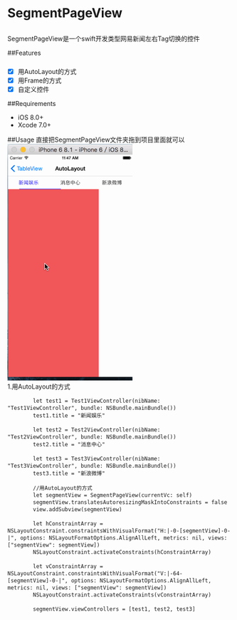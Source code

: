 # SegmentPageView
##
SegmentPageView是一个swift开发类型网易新闻左右Tag切换的控件

##Features
###
- [x] 用AutoLayout的方式
- [x] 用Frame的方式
- [x] 自定义控件

##Requirements
* iOS 8.0+
* Xcode 7.0+

##Usage
直接把SegmentPageView文件夹拖到项目里面就可以<br/>
![](https://github.com/persistty/SegmentPageView/blob/master/SegmentPageView/gif.gif)
<br/>
1.用AutoLayout的方式
```
        let test1 = Test1ViewController(nibName: "Test1ViewController", bundle: NSBundle.mainBundle())
        test1.title = "新闻娱乐"
        
        let test2 = Test2ViewController(nibName: "Test2ViewController", bundle: NSBundle.mainBundle())
        test2.title = "消息中心"
        
        let test3 = Test3ViewController(nibName: "Test3ViewController", bundle: NSBundle.mainBundle())
        test3.title = "新浪微博"
        
        //用AutoLayout的方式
        let segmentView = SegmentPageView(currentVc: self)
        segmentView.translatesAutoresizingMaskIntoConstraints = false
        view.addSubview(segmentView)
        
        let hConstraintArray = NSLayoutConstraint.constraintsWithVisualFormat("H:|-0-[segmentView]-0-|", options: NSLayoutFormatOptions.AlignAllLeft, metrics: nil, views: ["segmentView": segmentView])
        NSLayoutConstraint.activateConstraints(hConstraintArray)
        
        let vConstraintArray = NSLayoutConstraint.constraintsWithVisualFormat("V:|-64-[segmentView]-0-|", options: NSLayoutFormatOptions.AlignAllLeft, metrics: nil, views: ["segmentView": segmentView])
        NSLayoutConstraint.activateConstraints(vConstraintArray)
        
        segmentView.viewControllers = [test1, test2, test3]
```
